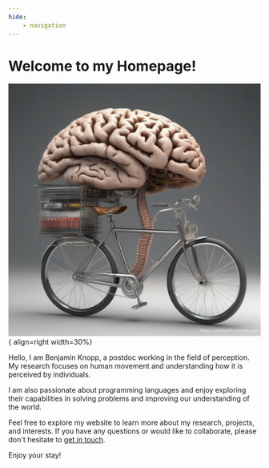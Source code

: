 ```yaml
---
hide:
    - navigation
---
```

# Welcome to my Homepage!


<!--
<figure markdown>
![a brain with spine riding a bicycle](assets/images/brainrider.png){ align=right width=50%}
<figcaption>
<a href="https://stablediffusionweb.com">Stable Diffusion Web</a>
</figcaption>
</figure>
-->

![a brain with spine riding a bicycle](assets/images/brainrider.png){ align=right width=30%}

Hello, I am Benjamin Knopp, a postdoc working in the field of perception. My research focuses on human movement and understanding how it is perceived by individuals. 

I am also passionate about programming languages and enjoy exploring their capabilities in solving problems and improving our understanding of the world.


Feel free to explore my website to learn more about my research, projects, and interests. If you have any questions or would like to collaborate, please don't hesitate to [get in touch](mailto:benjamin.knopp@example.com).

Enjoy your stay!
